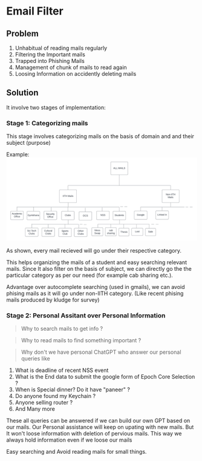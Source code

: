 # **Email Filter**

## **Problem**
1. Unhabitual of reading mails regularly 
2. Filtering the Important mails
3. Trapped into Phishing Mails
4. Management of chunk of mails to read again
5. Loosing Information on accidently deleting mails

## **Solution**
It involve two stages of implementation:
### **Stage 1: Categorizing mails**
This stage involves categorizing mails on the basis of domain and and their subject (purpose)

Example:
![image info](stage1.png)

As shown, every mail recieved will go under their respective category. 

This helps organizing the mails of a student and easy searching relevant mails. Since It also filter on the basis of subject, we can directly go the the particular category as per our need (for example cab sharing etc.).  

Advantage over autocomplete searching (used in gmails), we can avoid phising mails as it will go under non-IITH category. (Like recent phising mails produced by kludge for survey)

### **Stage 2: Personal Assitant over Personal Information**

> Why to search mails to get info ?

> Why to read mails to find something important ?

> Why don't we have personal ChatGPT who answer our personal queries like
1. What is deadline of recent NSS event
2. What is the End data to submit the google form of Epoch Core Selection ?
3. When is Special dinner? Do it have "paneer" ?
4. Do anyone found my Keychain ?
5. Anyone selling router ?
6. And Many more

These all queries can be answered if we can build our own GPT based on our mails. Our Personal assistance will keep on upating with new mails. But It won't loose information with deletion of pervious mails. This way we always hold information even if we loose our mails

Easy searching and Avoid reading mails for small things.
